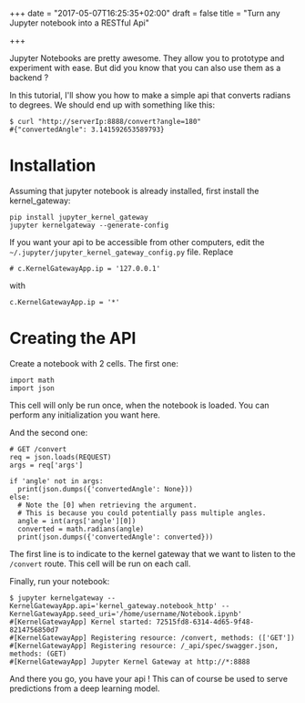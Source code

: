 +++
date = "2017-05-07T16:25:35+02:00"
draft = false
title = "Turn any Jupyter notebook into a RESTful Api"

+++

Jupyter Notebooks are pretty awesome. They allow you to prototype and experiment with ease. But did you know that you can also use them as a backend ?

In this tutorial, I'll show you how to make a simple api that converts radians to degrees. We should end up with something like this:


    $ curl "http://serverIp:8888/convert?angle=180"
    #{"convertedAngle": 3.141592653589793}

# Installation
Assuming that jupyter notebook is already installed, first install the kernel_gateway:

    pip install jupyter_kernel_gateway
    jupyter kernelgateway --generate-config

If you want your api to be accessible from other computers, edit the `~/.jupyter/jupyter_kernel_gateway_config.py` file. Replace

    # c.KernelGatewayApp.ip = '127.0.0.1'

with

    c.KernelGatewayApp.ip = '*'

# Creating the API
Create a notebook with 2 cells. The first one:

    import math
    import json

This cell will only be run once, when the notebook is loaded. You can perform any initialization you want here.

And the second one:

    # GET /convert
    req = json.loads(REQUEST)
    args = req['args']

    if 'angle' not in args:
      print(json.dumps({'convertedAngle': None}))
    else:
      # Note the [0] when retrieving the argument.
      # This is because you could potentially pass multiple angles.
      angle = int(args['angle'][0])
      converted = math.radians(angle)
      print(json.dumps({'convertedAngle': converted}))

The first line is to indicate to the kernel gateway that we want to listen to the `/convert` route. This cell will be run on each call.

Finally, run your notebook:

    $ jupyter kernelgateway --KernelGatewayApp.api='kernel_gateway.notebook_http' --KernelGatewayApp.seed_uri='/home/username/Notebook.ipynb'
    #[KernelGatewayApp] Kernel started: 72515fd8-6314-4d65-9f48-8214756850d7
    #[KernelGatewayApp] Registering resource: /convert, methods: (['GET'])
    #[KernelGatewayApp] Registering resource: /_api/spec/swagger.json, methods: (GET)
    #[KernelGatewayApp] Jupyter Kernel Gateway at http://*:8888

And there you go, you have your api ! This can of course be used to serve predictions from a deep learning model.
